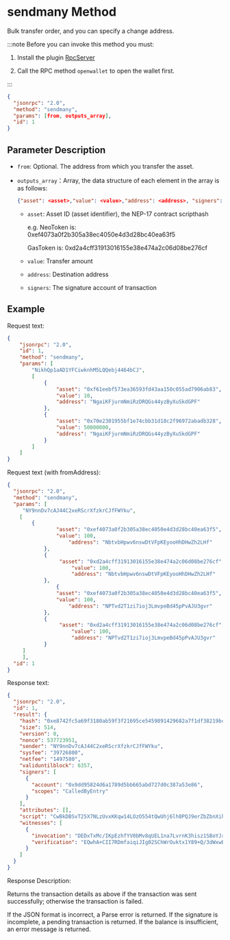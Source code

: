 # sendmany Method

Bulk transfer order, and you can specify a change address.

:::note
Before you can invoke this method you must:

1. Install the plugin [RpcServer](https://github.com/neo-project/neo-modules/releases) 

2. Call the RPC method `openwallet` to open the wallet first.

:::

```json
{
  "jsonrpc": "2.0",
  "method": "sendmany",
  "params": [from, outputs_array],
  "id": 1
}
```

## Parameter Description

* `from`: Optional. The address from which you transfer the asset.

* `outputs_array`：Array, the data structure of each element in the array is as follows:

  ```json
  {"asset": <asset>,"value": <value>,"address": <address>, "signers": <signers>}
  ```

  * `asset`: Asset ID (asset identifier),  the NEP-17 contract scripthash
  
    e.g. NeoToken is: 0xef4073a0f2b305a38ec4050e4d3d28bc40ea63f5
  
    GasToken is: 0xd2a4cff31913016155e38e474a2c06d08be276cf
  
  * `value`: Transfer amount
  
  * `address`: Destination address
  
  * `signers`: The signature account of transaction

## Example

Request text:

```json
{
    "jsonrpc": "2.0",
    "id": 1,
    "method": "sendmany",
    "params": [
        "NikhQp1aAD1YFCiwknhM5LQQebj4464bCJ",
        [
            {
                "asset": "0xf61eebf573ea36593fd43aa150c055ad7906ab83",
                "value": 10,
                "address": "NgaiKFjurmNmiRzDRQGs44yzByXuSkdGPF"
            },
            {
                "asset": "0x70e2301955bf1e74cbb31d18c2f96972abadb328",
                "value": 50000000,
                "address": "NgaiKFjurmNmiRzDRQGs44yzByXuSkdGPF"
            }
        ]
    ]
}
```

Request text (with fromAddress):

```json
{
  "jsonrpc": "2.0",
  "method": "sendmany",
  "params": [
     "NY9nnDv7cAJ44C2xeRScrXfzkrCJfFWYku",
    [
        {
                "asset": "0xef4073a0f2b305a38ec4050e4d3d28bc40ea63f5", 
                "value": 100, 
                    "address": "NbtvbHpwv6nswDtVFpKEyooHhDHwZh2LHf"
            }, 
            {
                 "asset": "0xd2a4cff31913016155e38e474a2c06d08be276cf", 
                     "value": 100, 
                     "address": "NbtvbHpwv6nswDtVFpKEyooHhDHwZh2LHf"
            },
                {
                "asset": "0xef4073a0f2b305a38ec4050e4d3d28bc40ea63f5", 
                "value": 100, 
                    "address": "NPTvd2T1zi7ioj3LmvpeBd45pPvAJU3gvr"
            }, 
            {
                 "asset": "0xd2a4cff31913016155e38e474a2c06d08be276cf", 
                     "value": 100, 
                     "address": "NPTvd2T1zi7ioj3LmvpeBd45pPvAJU3gvr"
            }
     ]
     ],
  "id": 1
}
```

Response text:

```json
{
  "jsonrpc": "2.0",
  "id": 1,
  "result": {
    "hash": "0xe8742fc5a69f3180ab59f3f21695ce5459891429682a7f1df38219bc05cce39e",
    "size": 514,
    "version": 0,
    "nonce": 537723951,
    "sender": "NY9nnDv7cAJ44C2xeRScrXfzkrCJfFWYku",
    "sysfee": "39726800",
    "netfee": "1497580",
    "validuntilblock": 6357,
    "signers": [
      {
        "account": "0x9dd95824d6a1789d5bb665abd727d0c387a53e86",
        "scopes": "CalledByEntry"
      }
    ],
    "attributes": [],
    "script": "CwBkDBSvT25X7NLzUvxKKqw14LOzO554tQwUhj6lh8PQJ9erZbZbnXih1iRY2Z0UwB8MCHRyYW5zZmVyDBT1Y+pAvCg9TQ4FxI6jBbPyoHNA70FifVtSOQsAZAwUJvOMLBhLx7odYBaJkOQJlbxNJF4MFIY+pYfD0CfXq2W2W514odYkWNmdFMAfDAh0cmFuc2ZlcgwU9WPqQLwoPU0OBcSOowWz8qBzQO9BYn1bUjkLAGQMFK9Pblfs0vNS/EoqrDXgs7M7nni1DBSGPqWHw9An16tltludeKHWJFjZnRTAHwwIdHJhbnNmZXIMFM924ovQBixKR47jVWEBExnzz6TSQWJ9W1I5CwBkDBQm84wsGEvHuh1gFomQ5AmVvE0kXgwUhj6lh8PQJ9erZbZbnXih1iRY2Z0UwB8MCHRyYW5zZmVyDBTPduKL0AYsSkeO41VhARMZ88+k0kFifVtSOQ==",
    "witnesses": [
      {
        "invocation": "DEDxTxMc/IKpEzhfYV0bMv8qUEL1na7LvrnK3hisz1SBoYJr2SF7SpXY0RzA/1x5QfHEuxHUuvelul1aiDjFenYD",
        "verification": "EQwhA+CII7RDmfaiqiJIg02SChWrOuktx1Y89+Q/3dWxwBgvEUF7zmyl"
      }
    ]
  }
}
```

Response Description:

Returns the transaction details as above if the transaction was sent successfully; otherwise the transaction is failed.

If the JSON format is incorrect, a Parse error is returned. If the signature is incomplete, a pending transaction is returned. If the balance is insufficient, an error message is returned.
